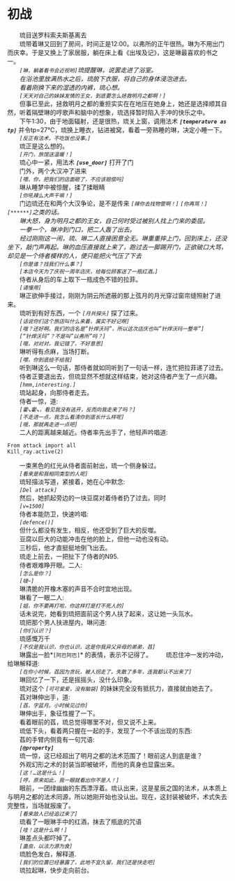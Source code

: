 # 初战
&emsp;&emsp;琉目送罗科索夫斯基离去  
&emsp;&emsp;琉带着琳又回到了房间，时间正是12:00。以弗所的正午很热。琳为不用出门而庆幸。于是又换上了家居服，躺在床上看《出埃及记》，这是琳最喜欢的书之一。  
&emsp;&emsp;*```[琳，躺着看书会近视哟]```*琉提醒琳，说罢走进了浴室。  
&emsp;&emsp;在浴池里放满热水之后，琉脱下衣服，将自己的身体浸泡进去。  
&emsp;&emsp;看着刚换下来的湿透的内裤，琉心想。  
&emsp;&emsp;*```[天天对自己的妹妹发情的王女，到底要怎么拯救明月之都啊！]```*  
&emsp;&emsp;但事已至此，拯救明月之都的重担实实在在地压在她身上，她还是选择顺其自然，听着隔壁琳的哼歌声和脑中的想象，琉选择暂时陷入手冲的快乐之中。  
&emsp;&emsp;下午1:30，由于地面辐射，还是很热，琉关上窗，调用法术 ***```[temperature as tp]```*** 并令tp=27℃，琉换上睡衣，钻进被窝，看着一旁熟睡的琳，决定小睡一下。  
&emsp;&emsp;*```[反正有法术，不吃饭也没事。]```*  
&emsp;&emsp;琉正是这么想的。  
&emsp;&emsp;*```[开门，旅馆送温暖！]```*  
&emsp;&emsp;琉心中一紧，用法术 ***```[use_door]```*** 打开了门  
&emsp;&emsp;门外，两个大汉冲了进来  
&emsp;&emsp;*```[喂，你，把我们的店面砸了，不应该赔偿吗]```*  
&emsp;&emsp;琳从睡梦中被惊醒，揉了揉眼睛  
&emsp;&emsp;*```[你吼辣么大声干嘛！]```*  
&emsp;&emsp;门边琉还在和两个大汉争论，是不是传来 *```[辣你去找物管啊！]```* *```[你再骂！]```* *```[******]```*之类的话。  
&emsp;&emsp;琳大怒，身为明月之都的王女，自己何时受过被别人找上门来的委屈。  
&emsp;&emsp;一拳一个，琳冲到门口，把二人轰了出去。  
&emsp;&emsp;经过刚刚这一闹，琉、琳二人直接困意全无。琳重重摔上门，回到床上，还没坐下，敲门声再起。琳的血压直接就上来了，跑过去一脚踢开门，正欲破口大骂，却见是一个侍者模样的人，便只能把火气压了下去  
&emsp;&emsp;*```[你是谁？找我们什么事？]```*  
&emsp;&emsp;*```[本店今天为了庆祝一周年店庆，给每位顾客送了一瓶红酒。]```*  
&emsp;&emsp;侍者从身后的车上取下一瓶成色不错的拉菲。  
&emsp;&emsp;*```[请慢用]```*  
&emsp;&emsp;琳正欲伸手接过，刚刚为阴云所遮蔽的那上弦月的月光穿过窗帘缝照射了进来。  
&emsp;&emsp;琉听到有好东西，一个 *```[月共探头]```* 探了过来。  
&emsp;&emsp;*```[话说你们这个旅店叫什么来着，属实不好记啊]```*  
&emsp;&emsp;*```[哦？还好啊。我们的店名是”针焊沃玛”，所以这次店庆也叫”针焊沃玛一整年”]```*  
&emsp;&emsp;*```[“针焊沃玛”？不是叫”以弗所”吗？]```*  
&emsp;&emsp;*```[哦，对对对，我记错了，不好意思]```*  
&emsp;&emsp;琳听得有点麻，当场打断。  
&emsp;&emsp;*```[喂，你到底给不给我]```*  
&emsp;&emsp;听到琳这么一句话，那侍者就如同听到了一句话一样，连忙把拉菲递了过去。  
&emsp;&emsp;侍者正要退出去，但琉显然不想就这样结束，她对这侍者产生了一点兴趣。  
&emsp;&emsp;*```[hmm,interesting.]```*  
&emsp;&emsp;琉站起身，向那侍者走去。  
&emsp;&emsp;侍者一惊，道:  
&emsp;&emsp;*```[霍↘霍↘，看见我没有逃开，反而向我走来了吗？]```*  
&emsp;&emsp;*```[不走进一点，我怎么看清你到底长什么样呢]```*  
&emsp;&emsp;*```[哦，那就再走进一点吧]```*  
&emsp;&emsp;二人的距离越来越近。侍者率先出手了，他轻声吟唱道:  
```
From attack import all  
Kill_ray.active(2)  
```
&emsp;&emsp;一束黑色的红光从侍者面前射出，琉一个侧身躲过。  
&emsp;&emsp;*```[看来是和我相同类型的人呢]```*  
&emsp;&emsp;琉轻描淡写道，紧接着，她在心中默念:  
&emsp;&emsp;*```[Del attack]```*  
&emsp;&emsp;然后，她抓起旁边的一块豆腐对着侍者扔了过去。同时  
&emsp;&emsp;*```[v=1500]```*  
&emsp;&emsp;侍者本能防卫，快速吟唱:  
&emsp;&emsp;*```[defence()]```*  
&emsp;&emsp;但什么都没有发生，相反，他还受到了巨大的反噬。  
&emsp;&emsp;豆腐以巨大的动能冲击在他的脸上，但他一动也没有动。  
&emsp;&emsp;三秒后，他才直挺挺地倒飞出去。  
&emsp;&emsp;琉走上前去，一把扯下了侍者的N95.  
&emsp;&emsp;侍者艰难睁开眼。二人:  
&emsp;&emsp;*```[怎么是你？]```*  
&emsp;&emsp;*```[啵~]```*  
&emsp;&emsp;琳清脆的开橡木塞的声音不合时宜地出现。  
&emsp;&emsp;琳看了一眼二人:  
&emsp;&emsp;*```[姐，你不要再打啦，你这样打是打不死人的]```*  
&emsp;&emsp;话未说完，她看到琉把面前这个男人扶了起来，这让她一头氚水。  
&emsp;&emsp;琉把那个男人扶进屋内，琳问道:  
&emsp;&emsp;*```[你们认识？]```*  
&emsp;&emsp;琉感慨万千  
&emsp;&emsp;*```[不仅是我认识，你也认识，这是你我异父异母的弟弟，萏]```*  
&emsp;&emsp;琳露出一脸*```[阿巴阿巴]```* 的表情，表示不记得了。 
&emsp;&emsp;琉忍住冲一发的冲动，给琳解释道:  
&emsp;&emsp;*```[在你小时候，萏因为贪玩，被人拐走了，失散了多年，连我都认不出来了]```*  
&emsp;&emsp;琳回忆了一下，还是摇摇头，没什么印象。  
&emsp;&emsp;琉对这个 *```[可可爱爱，没有脑袋]```* 的妹妹完全没有抵抗力，直接就由她去了。  
&emsp;&emsp;萏对琳伸出手，道:  
&emsp;&emsp;*```[萏，字蓝月。小时候见过你]```*  
&emsp;&emsp;琳伸出手，象征性握了一下。  
&emsp;&emsp;看着眼前的萏，琉总觉得哪里不对，但又说不上来。  
&emsp;&emsp;琉低下头，看着两只握在一起的手，发现了一个不该出现的东西:  
&emsp;&emsp;萏的手臂内侧竟有一句咒语:  
&emsp;&emsp;***```[@property]```***  
&emsp;&emsp;琉一惊，这已经超出了明月之都的法术范围了！眼前这人到底是谁？  
&emsp;&emsp;外观幻形之术的封装当即被破坏，而他的真身也显露出来。  
&emsp;&emsp;*```[这！…这是什么！]```*  
&emsp;&emsp;*```[哼，原来如此，我一眼就看出你不是人！]```*  
&emsp;&emsp;眼前，一团绿幽幽的东西漂浮着。琉认出来，这是星辰之国的法术，从本质上与明月之都的法术同源，所以她刚开始也没认出。现在，这封装被破坏，术式失去完整性，当场就报废了。  
&emsp;&emsp;*```[看来敌人已经追过来了]```*  
&emsp;&emsp;琉看了一眼琳手中的红酒，抹去了瓶底的咒语  
&emsp;&emsp;*```[哇！这是什么啊！]```*  
&emsp;&emsp;琳差点头都吓掉了。  
&emsp;&emsp;*```[蛊虫，以法力源为食]```*  
&emsp;&emsp;琉脸色发白，解释道.  
&emsp;&emsp;*```[我们的位置已经暴露了，此地不宜久留，我们还是快走吧]```*  
&emsp;&emsp;琉拉起琳，快步走向前台。  
